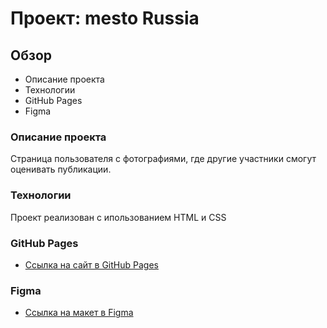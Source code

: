# Проект: mesto Russia

## Обзор
* Описание проекта
* Технологии
* GitHub Pages
* Figma

### Описание проекта

Страница пользователя с фотографиями, где другие участники смогут оценивать публикации.

### Технологии

Проект реализован с ипользованием HTML и CSS

### GitHub Pages
* [Ссылка на сайт в GitHub Pages](https://mbkov.github.io/mesto-project/)

### Figma

* [Ссылка на макет в Figma](https://www.figma.com/file/2cn9N9jSkmxD84oJik7xL7/JavaScript.-Sprint-4?node-id=0%3A1)

